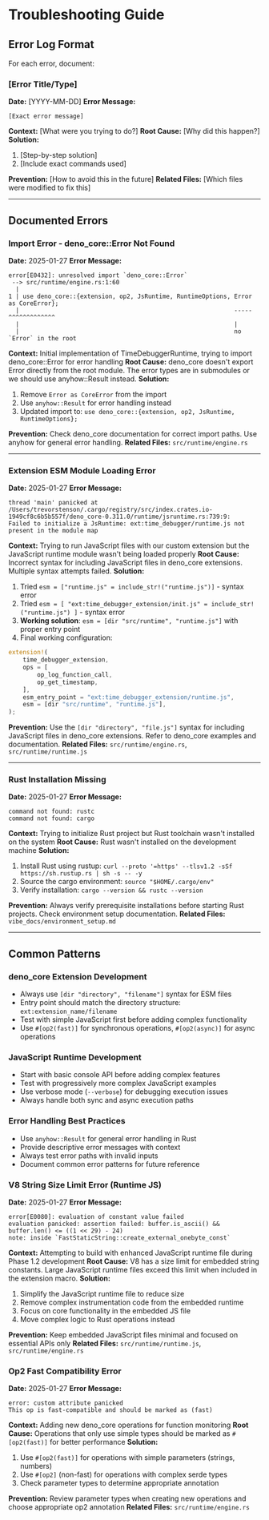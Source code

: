 # Troubleshooting Guide

## Error Log Format
For each error, document:

### [Error Title/Type]
**Date:** [YYYY-MM-DD]
**Error Message:**
```
[Exact error message]
```

**Context:** [What were you trying to do?]
**Root Cause:** [Why did this happen?]
**Solution:**
1. [Step-by-step solution]
2. [Include exact commands used]

**Prevention:** [How to avoid this in the future]
**Related Files:** [Which files were modified to fix this]

---

## Documented Errors

### Import Error - deno_core::Error Not Found
**Date:** 2025-01-27
**Error Message:**
```
error[E0432]: unresolved import `deno_core::Error`
 --> src/runtime/engine.rs:1:60
  |
1 | use deno_core::{extension, op2, JsRuntime, RuntimeOptions, Error as CoreError};
  |                                                            -----^^^^^^^^^^^^^
  |                                                            |
  |                                                            no `Error` in the root
```

**Context:** Initial implementation of TimeDebuggerRuntime, trying to import deno_core::Error for error handling
**Root Cause:** deno_core doesn't export Error directly from the root module. The error types are in submodules or we should use anyhow::Result instead.
**Solution:**
1. Remove `Error as CoreError` from the import
2. Use `anyhow::Result` for error handling instead
3. Updated import to: `use deno_core::{extension, op2, JsRuntime, RuntimeOptions};`

**Prevention:** Check deno_core documentation for correct import paths. Use anyhow for general error handling.
**Related Files:** `src/runtime/engine.rs`

---

### Extension ESM Module Loading Error
**Date:** 2025-01-27
**Error Message:**
```
thread 'main' panicked at /Users/trevorstenson/.cargo/registry/src/index.crates.io-1949cf8c6b5b557f/deno_core-0.311.0/runtime/jsruntime.rs:739:9:
Failed to initialize a JsRuntime: ext:time_debugger/runtime.js not present in the module map
```

**Context:** Trying to run JavaScript files with our custom extension but the JavaScript runtime module wasn't being loaded properly
**Root Cause:** Incorrect syntax for including JavaScript files in deno_core extensions. Multiple syntax attempts failed.
**Solution:**
1. Tried `esm = ["runtime.js" = include_str!("runtime.js")]` - syntax error
2. Tried `esm = [ "ext:time_debugger_extension/init.js" = include_str!("runtime.js") ]` - syntax error  
3. **Working solution**: `esm = [dir "src/runtime", "runtime.js"]` with proper entry point
4. Final working configuration:
```rust
extension!(
    time_debugger_extension,
    ops = [
        op_log_function_call,
        op_get_timestamp,
    ],
    esm_entry_point = "ext:time_debugger_extension/runtime.js",
    esm = [dir "src/runtime", "runtime.js"],
);
```

**Prevention:** Use the `[dir "directory", "file.js"]` syntax for including JavaScript files in deno_core extensions. Refer to deno_core examples and documentation.
**Related Files:** `src/runtime/engine.rs`, `src/runtime/runtime.js`

---

### Rust Installation Missing
**Date:** 2025-01-27
**Error Message:**
```
command not found: rustc
command not found: cargo
```

**Context:** Trying to initialize Rust project but Rust toolchain wasn't installed on the system
**Root Cause:** Rust wasn't installed on the development machine
**Solution:**
1. Install Rust using rustup: `curl --proto '=https' --tlsv1.2 -sSf https://sh.rustup.rs | sh -s -- -y`
2. Source the cargo environment: `source "$HOME/.cargo/env"`
3. Verify installation: `cargo --version && rustc --version`

**Prevention:** Always verify prerequisite installations before starting Rust projects. Check environment setup documentation.
**Related Files:** `vibe_docs/environment_setup.md`

---

## Common Patterns

### deno_core Extension Development
- Always use `[dir "directory", "filename"]` syntax for ESM files
- Entry point should match the directory structure: `ext:extension_name/filename`
- Test with simple JavaScript first before adding complex functionality
- Use `#[op2(fast)]` for synchronous operations, `#[op2(async)]` for async operations

### JavaScript Runtime Development
- Start with basic console API before adding complex features
- Test with progressively more complex JavaScript examples
- Use verbose mode (`--verbose`) for debugging execution issues
- Always handle both sync and async execution paths

### Error Handling Best Practices
- Use `anyhow::Result` for general error handling in Rust
- Provide descriptive error messages with context
- Always test error paths with invalid inputs
- Document common error patterns for future reference

### V8 String Size Limit Error (Runtime JS)
**Date:** 2025-01-27
**Error Message:**
```
error[E0080]: evaluation of constant value failed
evaluation panicked: assertion failed: buffer.is_ascii() && buffer.len() <= ((1 << 29) - 24)
note: inside `FastStaticString::create_external_onebyte_const`
```

**Context:** Attempting to build with enhanced JavaScript runtime file during Phase 1.2 development
**Root Cause:** V8 has a size limit for embedded string constants. Large JavaScript runtime files exceed this limit when included in the extension macro.
**Solution:**
1. Simplify the JavaScript runtime file to reduce size
2. Remove complex instrumentation code from the embedded runtime
3. Focus on core functionality in the embedded JS file
4. Move complex logic to Rust operations instead

**Prevention:** Keep embedded JavaScript files minimal and focused on essential APIs only
**Related Files:** `src/runtime/runtime.js`, `src/runtime/engine.rs`

### Op2 Fast Compatibility Error
**Date:** 2025-01-27
**Error Message:**
```
error: custom attribute panicked
This op is fast-compatible and should be marked as (fast)
```

**Context:** Adding new deno_core operations for function monitoring
**Root Cause:** Operations that only use simple types should be marked as `#[op2(fast)]` for better performance
**Solution:**
1. Use `#[op2(fast)]` for operations with simple parameters (strings, numbers)
2. Use `#[op2]` (non-fast) for operations with complex serde types
3. Check parameter types to determine appropriate annotation

**Prevention:** Review parameter types when creating new operations and choose appropriate op2 annotation
**Related Files:** `src/runtime/engine.rs` 